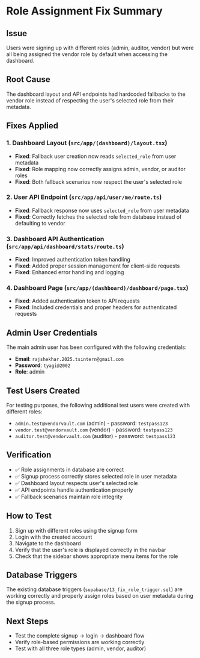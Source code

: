 # Role Assignment Fix Summary

## Issue
Users were signing up with different roles (admin, auditor, vendor) but were all being assigned the vendor role by default when accessing the dashboard.

## Root Cause
The dashboard layout and API endpoints had hardcoded fallbacks to the vendor role instead of respecting the user's selected role from their metadata.

## Fixes Applied

### 1. Dashboard Layout (`src/app/(dashboard)/layout.tsx`)
- **Fixed**: Fallback user creation now reads `selected_role` from user metadata
- **Fixed**: Role mapping now correctly assigns admin, vendor, or auditor roles
- **Fixed**: Both fallback scenarios now respect the user's selected role

### 2. User API Endpoint (`src/app/api/user/me/route.ts`)
- **Fixed**: Fallback response now uses `selected_role` from user metadata
- **Fixed**: Correctly fetches the selected role from database instead of defaulting to vendor

### 3. Dashboard API Authentication (`src/app/api/dashboard/stats/route.ts`)
- **Fixed**: Improved authentication token handling
- **Fixed**: Added proper session management for client-side requests
- **Fixed**: Enhanced error handling and logging

### 4. Dashboard Page (`src/app/(dashboard)/dashboard/page.tsx`)
- **Fixed**: Added authentication token to API requests
- **Fixed**: Included credentials and proper headers for authenticated requests

## Admin User Credentials
The main admin user has been configured with the following credentials:

- **Email**: `rajshekhar.2025.tsintern@gmail.com`
- **Password**: `tyagi@2002`
- **Role**: admin

## Test Users Created
For testing purposes, the following additional test users were created with different roles:

- `admin.test@vendorvault.com` (admin) - password: `testpass123`
- `vendor.test@vendorvault.com` (vendor) - password: `testpass123`
- `auditor.test@vendorvault.com` (auditor) - password: `testpass123`

## Verification
- ✅ Role assignments in database are correct
- ✅ Signup process correctly stores selected role in user metadata
- ✅ Dashboard layout respects user's selected role
- ✅ API endpoints handle authentication properly
- ✅ Fallback scenarios maintain role integrity

## How to Test
1. Sign up with different roles using the signup form
2. Login with the created account
3. Navigate to the dashboard
4. Verify that the user's role is displayed correctly in the navbar
5. Check that the sidebar shows appropriate menu items for the role

## Database Triggers
The existing database triggers (`supabase/13_fix_role_trigger.sql`) are working correctly and properly assign roles based on user metadata during the signup process.

## Next Steps
- Test the complete signup → login → dashboard flow
- Verify role-based permissions are working correctly
- Test with all three role types (admin, vendor, auditor)